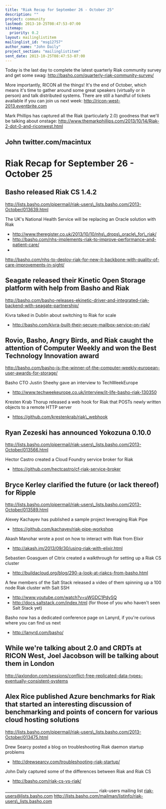 ```yaml
---
title: "Riak Recap for September 26 - October 25"
description: ""
project: community
lastmod: 2013-10-25T08:47:53-07:00
sitemap:
  priority: 0.2
layout: mailinglistitem
mailinglist_id: "msg12757"
author_name: "John Daily"
project_section: "mailinglistitem"
sent_date: 2013-10-25T08:47:53-07:00
---
```



Today is the last day to complete the latest quarterly Riak community survey 
and get some swag: http://basho.com/quarterly-riak-community-survey/

More importantly, RICON all the things! It's the end of October, which means 
it's time to gather around some great speakers (virtually or in person) and 
talk distributed systems. There are still a handful of tickets available if you 
can join us next week: http://ricon-west-2013.eventbrite.com

Mark Phillips has captured all the Riak (particularly 2.0) goodness that we'll 
be talking about onstage: 
http://www.themarkphillips.com/2013/10/14/Riak-2-dot-0-and-riconwest.html

John
twitter.com/macintux
------------------------------------

Riak Recap for September 26 - October 25
====================

Basho released Riak CS 1.4.2
- 
http://lists.basho.com/pipermail/riak-users\_lists.basho.com/2013-October/013639.html

The UK's National Health Service will be replacing an Oracle solution with Riak
- http://www.theregister.co.uk/2013/10/10/nhs\_drops\_oracle\_for\_riak/
- http://basho.com/nhs-implements-riak-to-improve-performance-and-patient-care/
- 
http://basho.com/nhs-to-deploy-riak-for-new-it-backbone-with-quality-of-care-improvements-in-sight/

Seagate released their Kinetic Open Storage platform with help from Basho and 
Riak
- 
http://basho.com/basho-releases-ekinetic-driver-and-integrated-riak-backend-with-seagate-partnership/

Kivra talked in Dublin about switching to Riak for scale
- http://basho.com/kivra-built-their-secure-mailbox-service-on-riak/

Rovio, Basho, Angry Birds, and Riak caught the attention of Computer Weekly and 
won the Best Technology Innovation award
- 
http://basho.com/basho-is-the-winner-of-the-computer-weekly-european-user-awards-for-storage/

Basho CTO Justin Sheehy gave an interview to TechWeekEurope
- http://www.techweekeurope.co.uk/interview/it-life-basho-riak-130350

Kresten Krab Thorup released a web hook for Riak that POSTs newly written 
objects to a remote HTTP server
- https://github.com/krestenkrab/riak\_webhook

Ryan Zezeski has announced Yokozuna 0.10.0
- 
http://lists.basho.com/pipermail/riak-users\_lists.basho.com/2013-October/013566.html

Hector Castro created a Cloud Foundry service broker for Riak
- https://github.com/hectcastro/cf-riak-service-broker

Bryce Kerley clarified the future (or lack thereof) for Ripple
- 
http://lists.basho.com/pipermail/riak-users\_lists.basho.com/2013-October/013589.html

Alexey Kachayev has published a sample project leveraging Riak Pipe
- https://github.com/kachayev/riak-pipe-workshop

Akash Manohar wrote a post on how to interact with Riak from Elixir
- http://akash.im/2013/09/30/using-riak-with-elixir.html

Sebastien Goasguen of Citrix created a walkthrough for setting up a Riak CS 
cluster
- http://buildacloud.org/blog/290-a-look-at-riakcs-from-basho.html

A few members of the Salt Stack released a video of them spinning up a 100 node 
Riak cluster with Salt SSH
- http://www.youtube.com/watch?v=uWGDC1PdySQ
- http://docs.saltstack.com/index.html (for those of you who haven't seen Salt 
Stack yet)

Basho now has a dedicated conference page on Lanyrd, if you're curious where 
you can find us next
- http://lanyrd.com/basho/

While we're talking about 2.0 and CRDTs at RICON West, Joel Jacobson will be 
talking about them in London
- 
http://jaxlondon.com/sessions/conflict-free-replicated-data-types-eventually-consistent-systems

Alex Rice published Azure benchmarks for Riak that started an interesting 
discussion of benchmarking and points of concern for various cloud hosting 
solutions
- 
http://lists.basho.com/pipermail/riak-users\_lists.basho.com/2013-October/013475.html

Drew Searcy posted a blog on troubleshooting Riak daemon startup problems
- http://drewsearcy.com/troubleshooting-riak-startup/

John Daily captured some of the differences between Riak and Riak CS
- http://basho.com/riak-cs-vs-riak/


\_\_\_\_\_\_\_\_\_\_\_\_\_\_\_\_\_\_\_\_\_\_\_\_\_\_\_\_\_\_\_\_\_\_\_\_\_\_\_\_\_\_\_\_\_\_\_
riak-users mailing list
riak-users@lists.basho.com
http://lists.basho.com/mailman/listinfo/riak-users\_lists.basho.com

